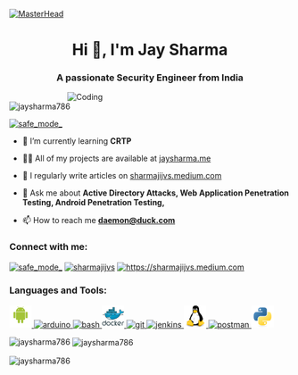 [![MasterHead](https://pbs.twimg.com/profile_banners/1255707562659495942/1637326560/1500x500)](https://jaysharma.me)

<h1 align="center">Hi 👋, I'm Jay Sharma</h1>
<h3 align="center">A passionate Security Engineer from India</h3>
<img align="right" alt="Coding" width="400" src="https://i.gifer.com/7zon.gif">

<p align="left"> <img src="https://komarev.com/ghpvc/?username=jaysharma786&label=Profile%20views&color=0e75b6&style=flat" alt="jaysharma786" /> </p>

<p align="left"> <a href="https://twitter.com/safe_mode_" target="blank"><img src="https://img.shields.io/twitter/follow/safe_mode_?logo=twitter&style=for-the-badge" alt="safe_mode_" /></a> </p>

- 🌱 I’m currently learning **CRTP**

- 👨‍💻 All of my projects are available at [jaysharma.me](jaysharma.me)

- 📝 I regularly write articles on [sharmajijvs.medium.com](sharmajijvs.medium.com)

- 💬 Ask me about **Active Directory Attacks, Web Application Penetration Testing, Android Penetration Testing,**

- 📫 How to reach me **daemon@duck.com**

<h3 align="left">Connect with me:</h3>
<p align="left">
<a href="https://twitter.com/safe_mode_" target="blank"><img align="center" src="https://raw.githubusercontent.com/rahuldkjain/github-profile-readme-generator/master/src/images/icons/Social/twitter.svg" alt="safe_mode_" height="30" width="40" /></a>
<a href="https://linkedin.com/in/sharmajijvs" target="blank"><img align="center" src="https://raw.githubusercontent.com/rahuldkjain/github-profile-readme-generator/master/src/images/icons/Social/linked-in-alt.svg" alt="sharmajijvs" height="30" width="40" /></a>
<a href="https://medium.com/https://sharmajijvs.medium.com" target="blank"><img align="center" src="https://raw.githubusercontent.com/rahuldkjain/github-profile-readme-generator/master/src/images/icons/Social/medium.svg" alt="https://sharmajijvs.medium.com" height="30" width="40" /></a>
</p>

<h3 align="left">Languages and Tools:</h3>
<p align="left"> <a href="https://developer.android.com" target="_blank" rel="noreferrer"> <img src="https://raw.githubusercontent.com/devicons/devicon/master/icons/android/android-original-wordmark.svg" alt="android" width="40" height="40"/> </a> <a href="https://www.arduino.cc/" target="_blank" rel="noreferrer"> <img src="https://cdn.worldvectorlogo.com/logos/arduino-1.svg" alt="arduino" width="40" height="40"/> </a> <a href="https://www.gnu.org/software/bash/" target="_blank" rel="noreferrer"> <img src="https://www.vectorlogo.zone/logos/gnu_bash/gnu_bash-icon.svg" alt="bash" width="40" height="40"/> </a> <a href="https://www.docker.com/" target="_blank" rel="noreferrer"> <img src="https://raw.githubusercontent.com/devicons/devicon/master/icons/docker/docker-original-wordmark.svg" alt="docker" width="40" height="40"/> </a> <a href="https://git-scm.com/" target="_blank" rel="noreferrer"> <img src="https://www.vectorlogo.zone/logos/git-scm/git-scm-icon.svg" alt="git" width="40" height="40"/> </a> <a href="https://www.jenkins.io" target="_blank" rel="noreferrer"> <img src="https://www.vectorlogo.zone/logos/jenkins/jenkins-icon.svg" alt="jenkins" width="40" height="40"/> </a> <a href="https://www.linux.org/" target="_blank" rel="noreferrer"> <img src="https://raw.githubusercontent.com/devicons/devicon/master/icons/linux/linux-original.svg" alt="linux" width="40" height="40"/> </a> <a href="https://postman.com" target="_blank" rel="noreferrer"> <img src="https://www.vectorlogo.zone/logos/getpostman/getpostman-icon.svg" alt="postman" width="40" height="40"/> </a> <a href="https://www.python.org" target="_blank" rel="noreferrer"> <img src="https://raw.githubusercontent.com/devicons/devicon/master/icons/python/python-original.svg" alt="python" width="40" height="40"/> </a> </p>



<p><img align="left" src="https://github-readme-stats.vercel.app/api/top-langs?username=jaysharma786&show_icons=true&locale=en&layout=compact" alt="jaysharma786" /></p>

<p>&nbsp;<img align="center" src="https://github-readme-stats.vercel.app/api?username=jaysharma786&show_icons=true&locale=en" alt="jaysharma786" /></p>

<p><img align="center" src="https://github-readme-streak-stats.herokuapp.com/?user=jaysharma786&" alt="jaysharma786" /></p>
